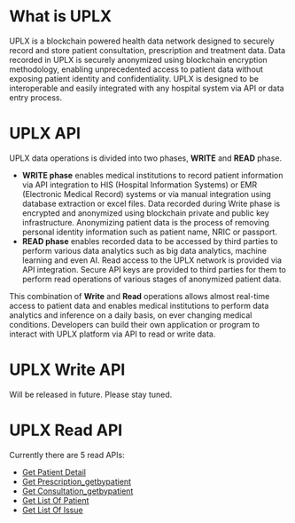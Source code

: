 # What is UPLX
UPLX is a blockchain powered health data network designed to securely record and store patient consultation, prescription and treatment data. Data recorded in UPLX is securely anonymized using blockchain encryption methodology, enabling unprecedented access to patient data without exposing patient identity and confidentiality. UPLX is designed to be interoperable and easily integrated with any hospital system via API or data entry process.

# UPLX API
UPLX data operations is divided into two phases, **WRITE** and **READ** phase. 
* **WRITE phase** enables medical institutions to record patient information via API integration to HIS (Hospital Information Systems) or EMR (Electronic Medical Record) systems or via manual integration using database extraction or excel files. Data recorded during Write phase is encrypted and anonymized using blockchain private and public key infrastructure. Anonymizing patient data is the process of removing personal identity information such as patient name, NRIC or passport. 
* **READ phase** enables recorded data to be accessed by third parties to perform various data analytics such as big data analytics, machine learning and even AI. Read access to the UPLX network is provided via API integration. Secure API keys are provided to third parties for them to perform read operations of various stages of anonymized patient data.

This combination of **Write** and **Read** operations allows almost real-time access to patient data and enables medical institutions to perform data analytics and inference on a daily basis, on ever changing medical conditions. Developers can build their own application or program to interact with UPLX platform via API to read or write data.

# UPLX Write API
Will be released in future. Please stay tuned.

# UPLX Read API
Currently there are 5 read APIs: 
- [Get Patient Detail](https://github.com/LedgerX-Code/demoapi.uplx.io/wiki/Get-Patient-Detail)
- [Get Prescription_getbypatient](https://github.com/LedgerX-Code/demoapi.uplx.io/wiki/Get-Prescription-Detail)
- [Get Consultation_getbypatient](https://github.com/LedgerX-Code/demoapi.uplx.io/wiki/Get-Consultation-Details)
- [Get List Of Patient](https://github.com/LedgerX-Code/demoapi.uplx.io/wiki/Get-List-Of-Patient)
- [Get List Of Issue](https://github.com/LedgerX-Code/demoapi.uplx.io/wiki/GET--List-Of-Issue)








